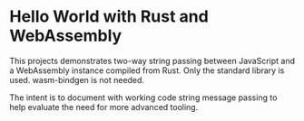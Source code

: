 # Hello World with Rust and WebAssembly

This projects demonstrates two-way string passing between JavaScript and a WebAssembly instance compiled from Rust. Only the standard library is used. wasm-bindgen is not needed.

The intent is to document with working code string message passing to help evaluate the need for more advanced tooling.